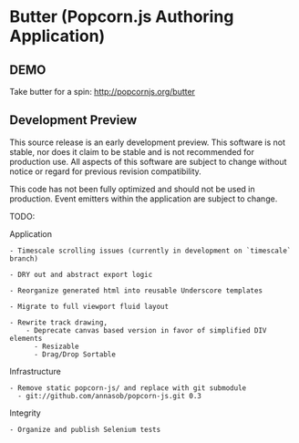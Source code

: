Butter (Popcorn.js Authoring Application)
==================================================

DEMO
--------------------------------------

Take butter for a spin: <http://popcornjs.org/butter>


Development Preview
--------------------------------------

This source release is an early development preview. This software is not stable, nor does it claim to be stable and is not recommended for production use. All aspects of this software are subject to change without notice or regard for previous revision compatibility.

This code has not been fully optimized and should not be used in production. Event emitters within the application are subject to change.


TODO: 
  
  Application   

    - Timescale scrolling issues (currently in development on `timescale` branch)
    
    - DRY out and abstract export logic
    
    - Reorganize generated html into reusable Underscore templates

    - Migrate to full viewport fluid layout
    
    - Rewrite track drawing, 
        - Deprecate canvas based version in favor of simplified DIV elements
          - Resizable
          - Drag/Drop Sortable


  Infrastructure  

    - Remove static popcorn-js/ and replace with git submodule
      - git://github.com/annasob/popcorn-js.git 0.3


  Integrity      
  
    - Organize and publish Selenium tests
  


